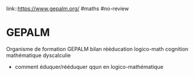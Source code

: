 link::https://www.gepalm.org/
#maths #no-review 
# GEPALM
Organisme de formation GEPALM bilan rééducation logico-math cognition mathématique dyscalculie

 - comment éduquer/rééduquer qqun en logico-mathématique

